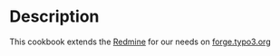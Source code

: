 Description
===========

This cookbook extends the [Redmine](http://github.com/typo3-cookbooks/redmine) for our needs on [forge.typo3.org](http://forge.typo3.org)

